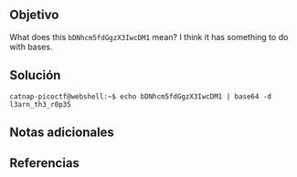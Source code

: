 ## Objetivo
What does this `bDNhcm5fdGgzX3IwcDM1` mean? I think it has something to do with bases.
## Solución
```
catnap-picoctf@webshell:~$ echo bDNhcm5fdGgzX3IwcDM1 | base64 -d
l3arn_th3_r0p35
```
## Notas adicionales
## Referencias
